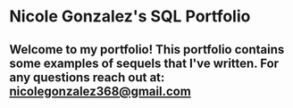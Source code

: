 # Nicole Gonzalez's SQL Portfolio 

## Welcome to my portfolio! This portfolio contains some examples of sequels that I've written. For any questions reach out at: nicolegonzalez368@gmail.com
